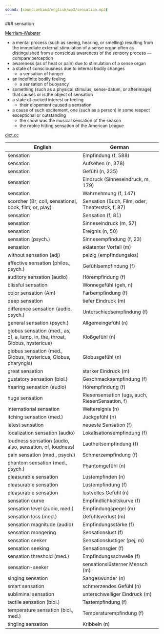 ```yaml
---
sound: [sound:ankimd/english/mp3/sensation.mp3]
---
```


\### sensation

[Merriam-Webster](https://www.merriam-webster.com/dictionary/sensation)

- a mental process (such as seeing, hearing, or smelling) resulting from the immediate external stimulation of a sense organ often as distinguished from a conscious awareness of the sensory process — compare perception
- awareness (as of heat or pain) due to stimulation of a sense organ
- a state of consciousness due to internal bodily changes
    - a sensation of hunger
- an indefinite bodily feeling
    - a sensation of buoyancy
- something (such as a physical stimulus, sense-datum, or afterimage) that causes or is the object of sensation
- a state of excited interest or feeling
    - their elopement caused a sensation
- a cause of such excitement, one (such as a person) in some respect exceptional or outstanding
    - the show was the musical sensation of the season
    - the rookie hitting sensation of the American League

[dict.cc](https://www.dict.cc/sensation)

| English        | German       |
| -------------- | ------------ |
| sensation | Empfindung (f, 588) |
| sensation | Aufsehen (n, 378) |
| sensation | Gefühl (n, 235) |
| sensation | Eindruck (Sinneseindruck, m, 179) |
| sensation | Wahrnehmung (f, 147) |
| scorcher (Br, coll, sensational, book, film, or, play) | Sensation (Buch, Film, oder, Theaterstck, f, 87) |
| sensation | Sensation (f, 81) |
| sensation | Sinneseindruck (m, 57) |
| sensation | Ereignis (n, 50) |
| sensation (psych.) | Sinnesempfindung (f, 23) |
| sensation | eklatanter Vorfall (m) |
| without sensation (adj) | pelzig (empfindungslos) |
| affective sensation (philos., psych.) | Gefühlsempfindung (f) |
| auditory sensation (audio) | Hörempfindung (f) |
| blissful sensation | Wonnegefühl (geh, n) |
| color sensation (Am) | Farbempfindung (f) |
| deep sensation | tiefer Eindruck (m) |
| difference sensation (audio, psych.) | Unterschiedsempfindung (f) |
| general sensation (psych.) | Allgemeingefühl (n) |
| globus sensation (med., as, of, a, lump, in, the, throat, Globus, hystericus) | Kloßgefühl (n) |
| globus sensation (med., Globus, hystericus, Globus, pharyngis) | Globusgefühl (n) |
| great sensation | starker Eindruck (m) |
| gustatory sensation (biol.) | Geschmacksempfindung (f) |
| hearing sensation (audio) | Hörempfindung (f) |
| huge sensation | Riesensensation (ugs, auch, RiesenSensation, f) |
| international sensation | Weltereignis (n) |
| itching sensation (med.) | Juckgefühl (n) |
| latest sensation | neueste Sensation (f) |
| localization sensation (audio) | Lokalisationsempfindung (f) |
| loudness sensation (audio, also, sensation, of, loudness) | Lautheitsempfindung (f) |
| pain sensation (med., psych.) | Schmerzempfindung (f) |
| phantom sensation (med., psych.) | Phantomgefühl (n) |
| pleasurable sensation | Lustempfinden (n) |
| pleasurable sensation | Lustempfindung (f) |
| pleasurable sensation | lustvolles Gefühl (n) |
| sensation curve | Empfindlichkeitskurve (f) |
| sensation level (audio, med.) | Empfindungspegel (m) |
| sensation loss (med.) | Gefühlsverlust (m) |
| sensation magnitude (audio) | Empfindungsstärke (f) |
| sensation mongering | Sensationslust (f) |
| sensation seeker | Sensationslustiger (pej, m) |
| sensation seeking | Sensationsgier (f) |
| sensation threshold (med.) | Empfindungsschwelle (f) |
| sensation-seeker | sensationslüsterner Mensch (m) |
| singing sensation | Sangeswunder (n) |
| smart sensation | schmerzendes Gefühl (n) |
| subliminal sensation | unterschwelliger Eindruck (m) |
| tactile sensation (biol.) | Tastempfindung (f) |
| temperature sensation (biol., med.) | Temperaturempfindung (f) |
| tingling sensation | Kribbeln (n) |
